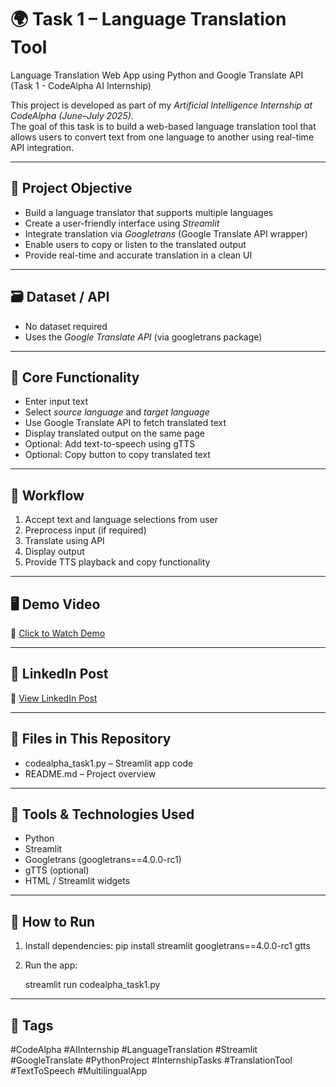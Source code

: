 # 🌍 Task 1 – Language Translation Tool

Language Translation Web App using Python and Google Translate API (Task 1 - CodeAlpha AI Internship)

This project is developed as part of my *Artificial Intelligence Internship at CodeAlpha (June–July 2025)*.  
The goal of this task is to build a web-based language translation tool that allows users to convert text from one language to another using real-time API integration.

---

## 📌 Project Objective

- Build a language translator that supports multiple languages  
- Create a user-friendly interface using *Streamlit*  
- Integrate translation via *Googletrans* (Google Translate API wrapper)  
- Enable users to copy or listen to the translated output  
- Provide real-time and accurate translation in a clean UI

---

## 🗃 Dataset / API

- No dataset required  
- Uses the *Google Translate API* (via googletrans package)

---

## 🧠 Core Functionality

- Enter input text  
- Select *source language* and *target language*  
- Use Google Translate API to fetch translated text  
- Display translated output on the same page  
- Optional: Add text-to-speech using gTTS  
- Optional: Copy button to copy translated text

---

## 🧪 Workflow

1. Accept text and language selections from user  
2. Preprocess input (if required)  
3. Translate using API  
4. Display output  
5. Provide TTS playback and copy functionality

---

## 🖥 Demo Video

🎥 [Click to Watch Demo](https://drive.google.com/file/d/1Dec8YRIU5nvRlSgQp3z10JPoszTg5IBq/view?usp=sharing)

---

## 🔗 LinkedIn Post

🔗 [View LinkedIn Post](https://www.linkedin.com/posts/naveena-sivaiah-91b0b6326_aiinternship-codealpha-languagetranslation-activity-7343240533730865152-NeZz?utm_source=social_share_send&utm_medium=android_app&rcm=ACoAAFI9iKcBwcCFvahb-MaFocwHJSF22yC6mYE&utm_campaign=copy_link)

---

## 📁 Files in This Repository

- codealpha_task1.py – Streamlit app code   
- README.md – Project overview

---

## 🧰 Tools & Technologies Used

- Python  
- Streamlit  
- Googletrans (googletrans==4.0.0-rc1)  
- gTTS (optional)  
- HTML / Streamlit widgets

---

## 🚀 How to Run

1. Install dependencies:
   pip install streamlit googletrans==4.0.0-rc1 gtts

2. Run the app:

   streamlit run codealpha_task1.py


---

## 📌 Tags

#CodeAlpha #AIInternship #LanguageTranslation #Streamlit #GoogleTranslate #PythonProject #InternshipTasks #TranslationTool #TextToSpeech #MultilingualApp
